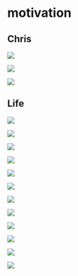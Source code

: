 # motivation

## Chris

![](../../assets/000_Motivation_000.png) 

![](../../assets/000_Motivation_001.png) 

![](../../assets/000_Motivation_002.png) 

## Life

![](../../assets/000_Motivation_003.png) 

 

![](../../assets/000_Motivation_004.png) 

![](../../assets/000_Motivation_005.png) 

![](../../assets/000_Motivation_006.png) 

 

![](../../assets/000_Motivation_007.png) 

![](../../assets/000_Motivation_008.png) 

 

![](../../assets/000_Motivation_009.png) 

![](../../assets/000_Motivation_010.png) 

 

![](../../assets/000_Motivation_011.png) 

![](../../assets/000_Motivation_012.png) 

 

![](../../assets/000_Motivation_013.png) 

![](../../assets/000_Motivation_014.png) 
